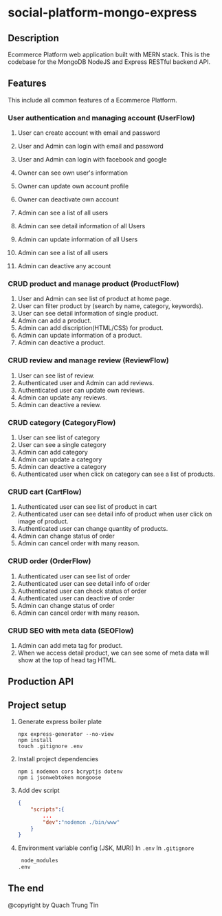 # social-platform-mongo-express

## Description

Ecommerce Platform web application built with MERN stack. This is the codebase for the MongoDB NodeJS and Express RESTful backend API.

## Features

This include all common features of a Ecommerce Platform.

### User authentication and managing account (UserFlow)

1. User can create account with email and password
2. User and Admin can login with email and password
3. User and Admin can login with facebook and google
4. Owner can see own user's information
5. Owner can update own account profile
6. Owner can deactivate own account

7. Admin can see a list of all users
8. Admin can see detail information of all Users
9. Admin can update information of all Users
10. Admin can see a list of all users
11. Admin can deactive any account

### CRUD product and manage product (ProductFlow)

1. User and Admin can see list of product at home page.
2. User can filter product by (search by name, category, keywords).
3. User can see detail information of single product.
4. Admin can add a product.
5. Admin can add discription(HTML/CSS) for product.
6. Admin can update information of a product.
7. Admin can deactive a product.

### CRUD review and manage review (ReviewFlow)

1. User can see list of review.
2. Authenticated user and Admin can add reviews.
3. Authenticated user can update own reviews.
4. Admin can update any reviews.
5. Admin can deactive a review.

### CRUD category (CategoryFlow)

1. User can see list of category
2. User can see a single category
3. Admin can add category
4. Admin can update a category
5. Admin can deactive a category
6. Authenticated user when click on category can see a list of products.

### CRUD cart (CartFlow)

1. Authenticated user can see list of product in cart
2. Authenticated user can see detail info of product when user click on image of product.
3. Authenticated user can change quantity of products.
4. Admin can change status of order
5. Admin can cancel order with many reason.

### CRUD order (OrderFlow)

1. Authenticated user can see list of order
2. Authenticated user can see detail info of order
3. Authenticated user can check status of order
4. Authenticated user can deactive of order
5. Admin can change status of order
6. Admin can cancel order with many reason.

### CRUD SEO with meta data (SEOFlow)

1. Admin can add meta tag for product.
2. When we access detail product, we can see some of meta data will show at the top of head tag HTML.

## Production API

## Project setup

1. Generate express boiler plate

   ```console
   npx express-generator --no-view
   npm install
   touch .gitignore .env
   ```

2. Install project dependencies

   ```console
   npm i nodemon cors bcryptjs dotenv
   npm i jsonwebtoken mongoose
   ```

3. Add dev script

   ```json
   {
       "scripts":{
           ...
           "dev":"nodemon ./bin/www"
       }
   }
   ```

4. Environment variable config (JSK, MURI)
   In `.env`
   In `.gitignore`

   ```txt
    node_modules
   .env
   ```

## The end

@copyright by Quach Trung Tin
